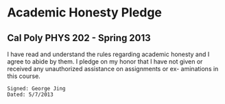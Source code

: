 Academic Honesty Pledge
=
Cal Poly PHYS 202 - Spring 2013
-

I have read and understand the rules regarding academic honesty and I agree to abide by them.
I pledge on my honor that I have not given or received any unauthorized assistance on assignments or ex-
aminations in this course.

	Signed: George Jing
	Dated: 5/7/2013
